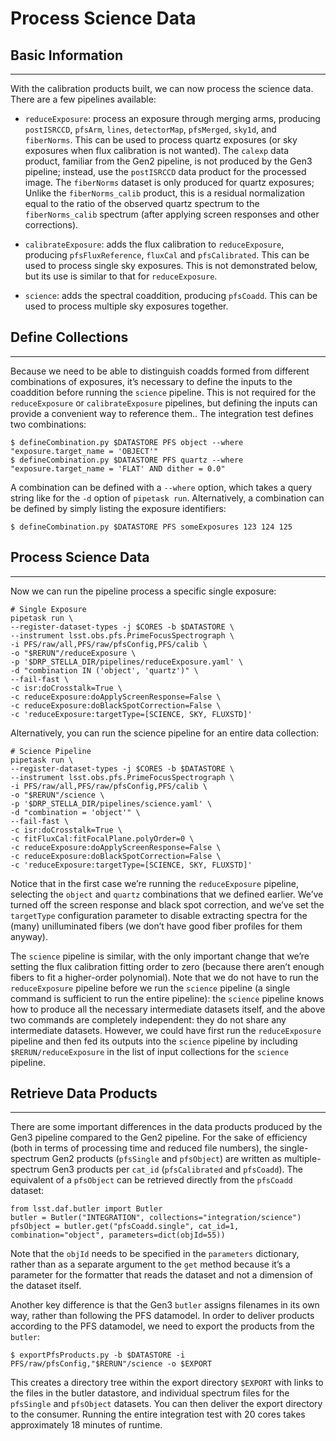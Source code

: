 # Process Science Data

## Basic Information

---

With the calibration products built, we can now process the science data. There are a few pipelines available:

- `reduceExposure`: process an exposure through merging arms, producing `postISRCCD`, `pfsArm`, `lines`, `detectorMap`, `pfsMerged`, `sky1d`, and `fiberNorms`. 
This can be used to process quartz exposures (or sky exposures when flux calibration is not wanted). 
The `calexp` data product, familiar from the Gen2 pipeline, is not produced by the Gen3 pipeline; instead, use the `postISRCCD` data product for the processed image. 
The `fiberNorms` dataset is only produced for quartz exposures; Unlike the `fiberNorms_calib` product, this is a residual normalization equal to the ratio of the observed quartz spectrum to the `fiberNorms_calib` spectrum (after applying screen responses and other corrections).
  
- `calibrateExposure`: adds the flux calibration to `reduceExposure`, producing `pfsFluxReference`, `fluxCal` and `pfsCalibrated`. 
This can be used to process single sky exposures. This is not demonstrated below, but its use is similar to that for `reduceExposure`.

- `science`: adds the spectral coaddition, producing `pfsCoadd`. 
This can be used to process multiple sky exposures together.

## Define Collections

---

Because we need to be able to distinguish coadds formed from different combinations of exposures, it’s necessary to define the inputs to the coaddition before running the `science` pipeline. 
This is not required for the `reduceExposure` or `calibrateExposure` pipelines, but defining the inputs can provide a convenient way to reference them.. 
The integration test defines two combinations:

```
$ defineCombination.py $DATASTORE PFS object --where "exposure.target_name = 'OBJECT'"
$ defineCombination.py $DATASTORE PFS quartz --where "exposure.target_name = 'FLAT' AND dither = 0.0"
```

A combination can be defined with a `--where` option, which takes a query string like for the `-d` option of `pipetask run`. 
Alternatively, a combination can be defined by simply listing the exposure identifiers:

```
$ defineCombination.py $DATASTORE PFS someExposures 123 124 125
```

## Process Science Data

---

Now we can run the pipeline process a specific single exposure:
```
# Single Exposure
pipetask run \
--register-dataset-types -j $CORES -b $DATASTORE \
--instrument lsst.obs.pfs.PrimeFocusSpectrograph \
-i PFS/raw/all,PFS/raw/pfsConfig,PFS/calib \
-o "$RERUN"/reduceExposure \
-p '$DRP_STELLA_DIR/pipelines/reduceExposure.yaml' \
-d "combination IN ('object', 'quartz')" \
--fail-fast \
-c isr:doCrosstalk=True \
-c reduceExposure:doApplyScreenResponse=False \
-c reduceExposure:doBlackSpotCorrection=False \
-c 'reduceExposure:targetType=[SCIENCE, SKY, FLUXSTD]'
```

Alternatively, you can run the science pipeline for an entire data collection:

```
# Science Pipeline
pipetask run \
--register-dataset-types -j $CORES -b $DATASTORE \
--instrument lsst.obs.pfs.PrimeFocusSpectrograph \
-i PFS/raw/all,PFS/raw/pfsConfig,PFS/calib \
-o "$RERUN"/science \
-p '$DRP_STELLA_DIR/pipelines/science.yaml' \
-d "combination = 'object'" \
--fail-fast \
-c isr:doCrosstalk=True \
-c fitFluxCal:fitFocalPlane.polyOrder=0 \
-c reduceExposure:doApplyScreenResponse=False \
-c reduceExposure:doBlackSpotCorrection=False \
-c 'reduceExposure:targetType=[SCIENCE, SKY, FLUXSTD]'
```

Notice that in the first case we’re running the `reduceExposure` pipeline, selecting the `object` and `quartz` combinations that we defined earlier. 
We’ve turned off the screen response and black spot correction, and we’ve set the `targetType` configuration parameter to disable extracting spectra for the (many) unilluminated fibers (we don’t have good fiber profiles for them anyway).

The `science` pipeline is similar, with the only important change that we’re setting the flux calibration fitting order to zero (because there aren’t enough fibers to fit a higher-order polynomial). 
Note that we do not have to run the `reduceExposure` pipeline before we run the `science` pipeline (a single command is sufficient to run the entire pipeline): the `science` pipeline knows how to produce all the necessary intermediate datasets itself, and the above two commands are completely independent: they do not share any intermediate datasets. 
However, we could have first run the `reduceExposure` pipeline and then fed its outputs into the `science` pipeline by including `$RERUN/reduceExposure` in the list of input collections for the `science` pipeline.

## Retrieve Data Products

---

There are some important differences in the data products produced by the Gen3 pipeline compared to the Gen2 pipeline. For the sake of efficiency (both in terms of processing time and reduced file numbers), the single-spectrum Gen2 products (`pfsSingle` and `pfsObject`) are written as multiple-spectrum Gen3 products per `cat_id` (`pfsCalibrated` and `pfsCoadd`). The equivalent of a `pfsObject` can be retrieved directly from the `pfsCoadd` dataset:

```
from lsst.daf.butler import Butler
butler = Butler("INTEGRATION", collections="integration/science")
pfsObject = butler.get("pfsCoadd.single", cat_id=1, combination="object", parameters=dict(objId=55))
```

Note that the `objId` needs to be specified in the `parameters` dictionary, rather than as a separate argument to the `get` method because it’s a parameter for the formatter that reads the dataset and not a dimension of the dataset itself.

Another key difference is that the Gen3 `butler` assigns filenames in its own way, rather than following the PFS datamodel. In order to deliver products according to the PFS datamodel, we need to export the products from the `butler`:

```
$ exportPfsProducts.py -b $DATASTORE -i PFS/raw/pfsConfig,"$RERUN"/science -o $EXPORT
```

This creates a directory tree within the export directory `$EXPORT` with links to the files in the butler datastore, and individual
spectrum files for the `pfsSingle` and `pfsObject` datasets. 
You can then deliver the export directory to the consumer.
Running the entire integration test with 20 cores takes approximately 18 minutes of runtime.
